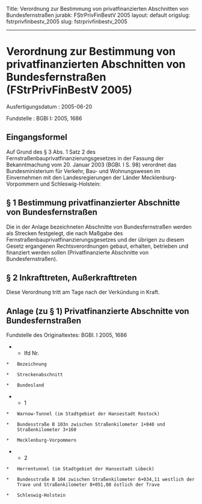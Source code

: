 Title: Verordnung zur Bestimmung von privatfinanzierten Abschnitten von Bundesfernstraßen
jurabk: FStrPrivFinBestV 2005
layout: default
origslug: fstrprivfinbestv_2005
slug: fstrprivfinbestv_2005

---

# Verordnung zur Bestimmung von privatfinanzierten Abschnitten von Bundesfernstraßen (FStrPrivFinBestV 2005)

Ausfertigungsdatum
:   2005-06-20

Fundstelle
:   BGBl I: 2005, 1686



## Eingangsformel

Auf Grund des § 3 Abs. 1 Satz 2 des
Fernstraßenbauprivatfinanzierungsgesetzes in der Fassung der
Bekanntmachung vom 20. Januar 2003 (BGBl. I S. 98) verordnet das
Bundesministerium für Verkehr, Bau- und Wohnungswesen im Einvernehmen
mit den Landesregierungen der Länder Mecklenburg-Vorpommern und
Schleswig-Holstein:


## § 1 Bestimmung privatfinanzierter Abschnitte von Bundesfernstraßen

Die in der Anlage bezeichneten Abschnitte von Bundesfernstraßen werden
als Strecken festgelegt, die nach Maßgabe des
Fernstraßenbauprivatfinanzierungsgesetzes und der übrigen zu diesem
Gesetz ergangenen Rechtsverordnungen gebaut, erhalten, betrieben und
finanziert werden sollen (Privatfinanzierte Abschnitte von
Bundesfernstraßen).


## § 2 Inkrafttreten, Außerkrafttreten

Diese Verordnung tritt am Tage nach der Verkündung in Kraft.


## Anlage (zu § 1) Privatfinanzierte Abschnitte von Bundesfernstraßen

Fundstelle des Originaltextes: BGBl. I 2005, 1686

*    *   lfd Nr.

    *   Bezeichnung

    *   Streckenabschnitt

    *   Bundesland


*    *   1

    *   Warnow-Tunnel (im Stadtgebiet der Hansestadt Rostock)

    *   Bundesstraße B 103n zwischen Straßenkilometer 1+040 und
        Straßenkilometer 3+160

    *   Mecklenburg-Vorpommern


*    *   2

    *   Herrentunnel (im Stadtgebiet der Hansestadt Lübeck)

    *   Bundesstraße B 104 zwischen Straßenkilometer 6+034,11 westlich der
        Trave und Straßenkilometer 8+051,08 östlich der Trave

    *   Schleswig-Holstein




